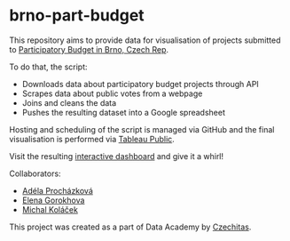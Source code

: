 # brno-part-budget
This repository aims to provide data for visualisation of projects submitted to [Participatory Budget in Brno, Czech Rep](https://damenavas.brno.cz/).

To do that, the script:
* Downloads data about participatory budget projects through API
* Scrapes data about public votes from a webpage
* Joins and cleans the data
* Pushes the resulting dataset into a Google spreadsheet

Hosting and scheduling of the script is managed via GitHub and the final visualisation is performed via [Tableau Public](https://public.tableau.com/).

Visit the resulting [interactive dashboard](https://public.tableau.com/profile/paro.brno#!/vizhome/PaRo-grafy1/NavigationDB) and give it a whirl!

Collaborators:
* [Adéla Procházková](mailto:adelaprocha(at)gmail.com)
* [Elena Gorokhova](mailto:elena.o.gorokhova(at)gmail.com)
* [Michal Koláček](mailto:kolacek.m(at)gmail.com)

This project was created as a part of Data Academy by [Czechitas](https://www.czechitas.cz/en/).
